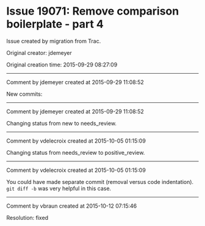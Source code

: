 # Issue 19071: Remove comparison boilerplate - part 4

Issue created by migration from Trac.

Original creator: jdemeyer

Original creation time: 2015-09-29 08:27:09




---

Comment by jdemeyer created at 2015-09-29 11:08:52

New commits:


---

Comment by jdemeyer created at 2015-09-29 11:08:52

Changing status from new to needs_review.


---

Comment by vdelecroix created at 2015-10-05 01:15:09

Changing status from needs_review to positive_review.


---

Comment by vdelecroix created at 2015-10-05 01:15:09

You could have made separate commit (removal versus code indentation). `git diff -b` was very helpful in this case.


---

Comment by vbraun created at 2015-10-12 07:15:46

Resolution: fixed
